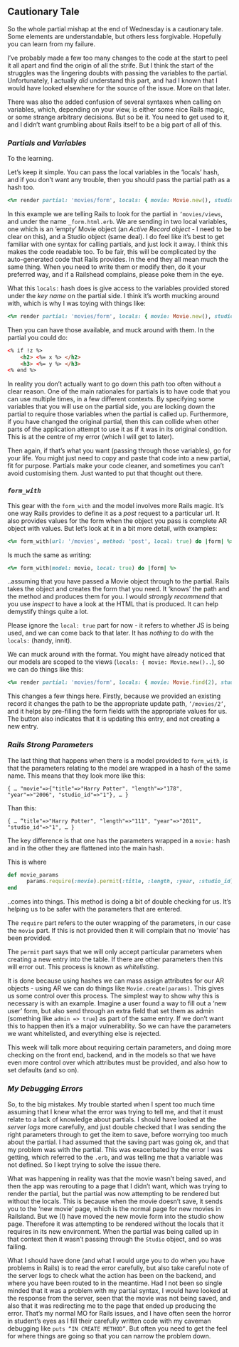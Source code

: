 ## Cautionary Tale

So the whole partial mishap at the end of Wednesday is a cautionary tale. Some elements are understandable, but others less forgivable. Hopefully you can learn from my failure. 

I’ve probably made a few too many changes to the code at the start to peel it all apart and find the origin of all the strife. But I think the start of the struggles was the lingering doubts with passing the variables to the partial. Unfortunately, I actually _did_ understand this part, and had I known that I would have looked elsewhere for the source of the issue. More on that later.

There was also the added confusion of several syntaxes when calling on variables, which, depending on your view, is either some nice Rails magic, or some strange arbitrary decisions. But so be it. You need to get used to it, and I didn’t want grumbling about Rails itself to be a big part of all of this. 

### *Partials and Variables*

To the learning. 

Let’s keep it simple. You can pass the local variables in the ‘locals’ hash, and if you don’t want any trouble, then you should pass the partial path as a hash too. 
```ruby
<%= render partial: 'movies/form', locals: { movie: Movie.new(), studio: @studio } %>
```
In this example we are telling Rails to look for the partial in `’movies/views`, and under the name `_form.html.erb`. We are sending in two local variables, one which is an ‘empty’ Movie object (an *Active Record object* - I need to be clear on this), and a Studio object (same deal). 
I do feel like it’s best to get familiar with one syntax for calling partials, and just lock it away. I think this makes the code readable too. To be fair, this will be complicated by the auto-generated code that Rails provides. In the end they all mean much the same thing. When you need to write them or modify then, do it your preferred way, and if a Railshead complains, please poke them in the eye.

What this `locals:` hash does is give access to the variables provided stored under the *key name* on the partial side. I think it’s worth mucking around with, which is why I was toying with things like:
```ruby
<%= render partial: 'movies/form', locals: { movie: Movie.new(), studio: @studio, x: 150, y: “a string, why not”, z: false } %>
```
Then you can have those available, and muck around with them. 
In the partial you could do:
```html
<% if !z %>
    <h2> <%= x %> </h2>
    <h3> <%= y %> </h3>
<% end %>
```
In reality you don’t actually want to go down this path too often without a clear reason. One of the main rationales for partials is to have code that you can use multiple times, in a few different contexts. By specifying some variables that you will use on the partial side, you are locking down the partial to require those variables when the partial is called up. Furthermore, if you have changed the original partial, then this can collide when other parts of the application attempt to use it as if it was in its original condition. This is at the centre of my error (which I will get to later).

Then again, if that’s what you want (passing through those variables), go for your life. You might just need to copy and paste that code into a new partial, fit for purpose. Partials make your code cleaner, and sometimes you can’t avoid customising them. Just wanted to put that thought out there.

### *`form_with`*

This gear with the `form_with` and the model involves more Rails magic. It’s one way Rails provides to define it as a _post_ request to a particular url. It also provides values for the form when the object you pass is complete AR object with values. But let’s look at it in a bit more detail, with examples:
```ruby
<%= form_with(url: '/movies', method: 'post', local: true) do |form| %>
```
Is much the same as writing:
```ruby
<%= form_with(model: movie, local: true) do |form| %>
```
..assuming that you have passed a Movie object through to the partial. Rails takes the object and creates the form that you need. It ‘knows’ the path and the method and produces them for you. I would *strongly recommend* that you use *inspect* to have a look at the HTML that is produced. It can help demystify things quite a lot. 

Please ignore the `local: true` part for now - it refers to whether JS is being used, and we can come back to that later. It has *nothing* to do with the `locals:` (handy, innit).

We can muck around with the format. You might have already noticed that our models are scoped to the views (`locals: { movie: Movie.new()..`), so we can do things like this:
```ruby
<%= render partial: 'movies/form', locals: { movie: Movie.find(2), studio: @studio } %>
```

This changes a few things here. Firstly, because we provided an existing record it changes the path to be the appropriate update path, `’/movies/2’`, and it helps by pre-filling the form fields with the appropriate values for us. The button also indicates that it is updating this entry, and not creating a new entry. 

### *Rails Strong Parameters*

The last thing that happens when there is a model provided to `form_with`, is that the parameters relating to the model are wrapped in a hash of the same name. 
This means that they look more like this:

`{ … "movie"=>{"title"=>"Harry Potter", "length"=>"178", "year"=>"2006", "studio_id"=>"1"}, … }`

Than this:

`{ … “title"=>"Harry Potter", "length"=>"111", "year"=>"2011", "studio_id"=>"1", … } `

The key difference is that one has the parameters wrapped in a `movie:` hash and in the other they are flattened into the main hash.

This is where 
```ruby
def movie_params
      params.require(:movie).permit(:title, :length, :year, :studio_id)
end
```
..comes into things. This method is doing a bit of double checking for us. It’s helping us to be safer with the parameters that are entered. 

The `require` part refers to the outer wrapping of the parameters, in our case the `movie` part. If this is not provided then it will complain that no ‘movie’ has been provided.

The `permit` part says that we will only accept particular parameters when creating a new entry into the table. If there are other parameters then this will error out. This process is known as *whitelisting*. 

It is done because using hashes we can mass assign attributes for our AR objects - using AR we can do things like `Movie.create(params)`. This gives us some control over this process. 
The simplest way to show why this is necessary is with an example. Imagine a user found a way to fill out a ‘new user’ form, but also send through an extra field that set them as admin (something like `admin => true`) as part of the same entry. If we don’t want this to happen then it’s a major vulnerability. So we can have the parameters we want whitelisted, and everything else is rejected. 

This week will talk more about requiring certain parameters, and doing more checking on the front end, backend, and in the models so that we have even more control over which attributes must be provided, and also how to set defaults (and so on). 

### *My Debugging Errors*

So, to the big mistakes. My trouble started when I spent too much time assuming that I knew what the error was trying to tell me, and that it must relate to a lack of knowledge about partials. I should have looked at the *server logs* more carefully, and just double checked that I was sending the right parameters through to get the item to save, before worrying too much about the partial. I had assumed that the saving part was going ok, and that my problem was with the partial. This was exacerbated by the error I was getting, which referred to the `.erb`, and was telling me that a variable was not defined. So I kept trying to solve the issue there. 

What was happening in reality was that the movie wasn’t being saved, and then the app was rerouting to a page that I didn’t want, which was trying to render the partial, but the partial was now attempting to be rendered but without the locals. This is because when the movie doesn’t save, it sends you to the ‘new movie’ page, which is the normal page for new movies in Railsland. But we (I) have moved the new movie form into the studio show page. Therefore it was attempting to be rendered without the locals that it requires in its new environment. When the partial was being called up in that context then it wasn’t passing through the `Studio` object, and so was failing. 

What I should have done (and what I would urge you to do when you have problems in Rails) is to read the error carefully, but also take careful note of the server logs to check what the action has been on the backend, and where you have been routed to in the meantime. Had I not been so single minded that it was a problem with my partial syntax, I would have looked at the response from the server, seen that the movie was not being saved, and also that it was redirecting me to the page that ended up producing the error. That’s my normal MO for Rails issues, and I have often seen the horror in student’s eyes as I fill their carefully written code with my caveman debugging like `puts “IN CREATE METHOD”`. But often you need to get the feel for where things are going so that you can narrow the problem down.